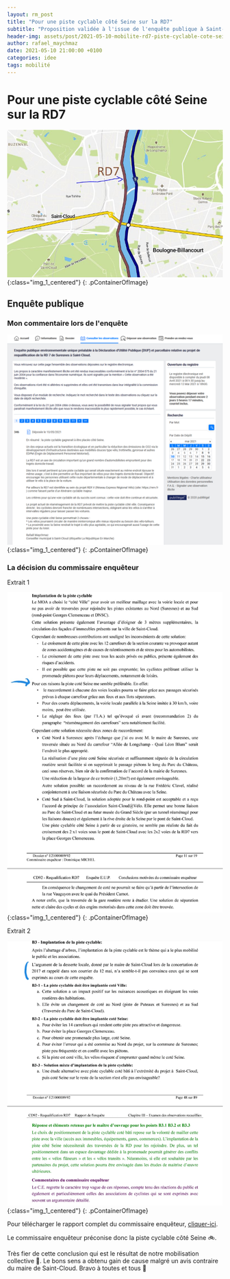 ```yaml
---
layout: rm_post
title: "Pour une piste cyclable côté Seine sur la RD7"
subtitle: "Proposition validée à l'issue de l'enquête publique à Saint-Cloud."
header-img: assets/post/2021-05-10-mobilite-rd7-piste-cyclable-cote-seine/thumbnail.jpg
author: rafael_maychmaz
date: 2021-05-10 21:00:00 +0100
categories: idee 
tags: mobilité
---
```

# Pour une piste cyclable côté Seine sur la RD7

![texte alternatif à l'image](/assets/post/2021-05-10-mobilite-rd7-piste-cyclable-cote-seine/thumbnail.jpg "Description de l info-bulle image"){:class="img_1_centered"}
{: .pContainerOfImage}


## Enquête publique
### Mon commentaire lors de l'enquête
![texte alternatif à l'image](/assets/post/2021-05-10-mobilite-rd7-piste-cyclable-cote-seine/2021-05-10_commentaire_rafael.png "Description de l info-bulle image"){:class="img_1_centered"}
{: .pContainerOfImage}

### La décision du commissaire enquêteur

Extrait 1

![texte alternatif à l'image](/assets/post/2021-05-10-mobilite-rd7-piste-cyclable-cote-seine/2021-07-02_extrait1.jpg "Description de l info-bulle image"){:class="img_1_centered"}
{: .pContainerOfImage}

Extrait 2

![texte alternatif à l'image](/assets/post/2021-05-10-mobilite-rd7-piste-cyclable-cote-seine/2021-07-02_extrait2.jpg "Description de l info-bulle image"){:class="img_1_centered"}
{: .pContainerOfImage}

Pour télécharger le rapport complet du commissaire enquêteur, [cliquer-ici](/assets/post/2021-05-10-mobilite-rd7-piste-cyclable-cote-seine/2021-07-02_Enquête_EUP_RD7_Conclusions-motivées.pdf).

Le commissaire enquêteur préconise donc la piste cyclable côté Seine 🚲. 

Très fier de cette conclusion qui est le résultat de notre mobilisation collective 💪. Le bons sens a obtenu gain de cause malgré un avis contraire du maire de Saint-Cloud. Bravo à toutes et tous 👏

